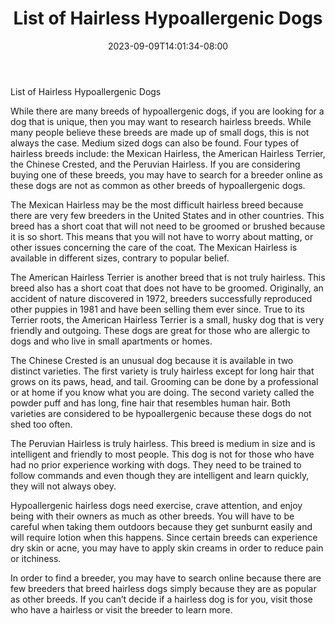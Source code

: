 ﻿---
title: "List of Hairless Hypoallergenic Dogs"
date: 2023-09-09T14:01:34-08:00
description: "hypoallergenic dogs Tips for Web Success"
featured_image: "/images/hypoallergenic dogs.jpg"
tags: ["hypoallergenic dogs"]
---

List of Hairless Hypoallergenic Dogs

While there are many breeds of hypoallergenic dogs, if you are looking for a dog that is unique, then you may want to research hairless breeds. While many people believe these breeds are made up of small dogs, this is not always the case. Medium sized dogs can also be found. Four types of hairless breeds include: the Mexican Hairless, the American Hairless Terrier, the Chinese Crested, and the Peruvian Hairless. If you are considering buying one of these breeds, you may have to search for a breeder online as these dogs are not as common as other breeds of hypoallergenic dogs.

The Mexican Hairless may be the most difficult hairless breed because there are very few breeders in the United States and in other countries. This breed has a short coat that will not need to be groomed or brushed because it is so short. This means that you will not have to worry about matting, or other issues concerning the care of the coat. The Mexican Hairless is available in different sizes, contrary to popular belief. 

The American Hairless Terrier is another breed that is not truly hairless. This breed also has a short coat that does not have to be groomed. Originally, an accident of nature discovered in 1972, breeders successfully reproduced other puppies in 1981 and have been selling them ever since. True to its Terrier roots, the American Hairless Terrier is a small, husky dog that is very friendly and outgoing. These dogs are great for those who are allergic to dogs and who live in small apartments or homes. 

The Chinese Crested is an unusual dog because it is available in two distinct varieties. The first variety is truly hairless except for long hair that grows on its paws, head, and tail. Grooming can be done by a professional or at home if you know what you are doing. The second variety called the powder puff and has long, fine hair that resembles human hair. Both varieties are considered to be hypoallergenic because these dogs do not shed too often. 

The Peruvian Hairless is truly hairless. This breed is medium in size and is intelligent and friendly to most people. This dog is not for those who have had no prior experience working with dogs. They need to be trained to follow commands and even though they are intelligent and learn quickly, they will not always obey. 

Hypoallergenic hairless dogs need exercise, crave attention, and enjoy being with their owners as much as other breeds. You will have to be careful when taking them outdoors because they get sunburnt easily and will require lotion when this happens. Since certain breeds can experience dry skin or acne, you may have to apply skin creams in order to reduce pain or itchiness. 

In order to find a breeder, you may have to search online because there are few breeders that breed hairless dogs simply because they are as popular as other breeds. If you can’t decide if a hairless dog is for you, visit those who have a hairless or visit the breeder to learn more. 




